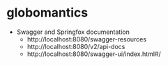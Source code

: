 globomantics
============

* Swagger and Springfox documentation
    * http://localhost:8080/swagger-resources
    * http://localhost:8080/v2/api-docs
    * http://localhost:8080/swagger-ui/index.html#/